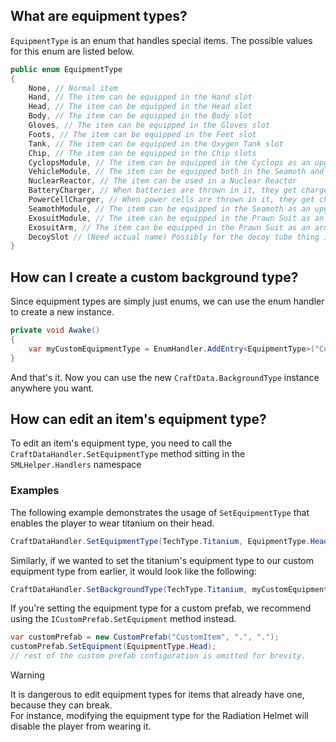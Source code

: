 ## What are equipment types?
`EquipmentType` is an enum that handles special items. The possible values for this enum are listed below.

```csharp
public enum EquipmentType
{
    None, // Normal item
    Hand, // The item can be equipped in the Hand slot
    Head, // The item can be equipped in the Head slot
    Body, // The item can be equipped in the Body slot
    Gloves, // The item can be equipped in the Gloves slot
    Foots, // The item can be equipped in the Feet slot
    Tank, // The item can be equipped in the Oxygen Tank slot
    Chip, // The item can be equipped in the Chip slots
    CyclopsModule, // The item can be equipped in the Cyclops as an upgrade module
    VehicleModule, // The item can be equipped both in the Seamoth and in the Prawn Suit as an upgrade module
    NuclearReactor, // The item can be used in a Nuclear Reactor
    BatteryCharger, // When batteries are thrown in it, they get charged (for buildables)
    PowerCellCharger, // When power cells are thrown in it, they get charged (for buildables)
    SeamothModule, // The item can be equipped in the Seamoth as an upgrade module
    ExosuitModule, // The item can be equipped in the Prawn Suit as an upgrade module
    ExosuitArm, // The item can be equipped in the Prawn Suit as an arm
    DecoySlot // (Need actual name) Possibly for the decoy tube thing in the cyclops
}
```

## How can I create a custom background type?
Since equipment types are simply just enums, we can use the enum handler to create a new instance.
```csharp
private void Awake()
{
    var myCustomEquipmentType = EnumHandler.AddEntry<EquipmentType>("CustomEquipmentType");
}
```

And that's it. Now you can use the new `CraftData.BackgroundType` instance anywhere you want.

## How can edit an item's equipment type?
To edit an item's equipment type, you need to call the `CraftDataHandler.SetEquipmentType` method sitting in the `SMLHelper.Handlers` namespace

### Examples
The following example demonstrates the usage of `SetEquipmentType` that enables the player to wear titanium on their head.

```csharp
CraftDataHandler.SetEquipmentType(TechType.Titanium, EquipmentType.Head);
```

Similarly, if we wanted to set the titanium's equipment type to our custom equipment type from earlier, it would look like the following:
```csharp
CraftDataHandler.SetBackgroundType(TechType.Titanium, myCustomEquipmentType);
```

If you're setting the equipment type for a custom prefab, we recommend using the `ICustomPrefab.SetEquipment` method instead.
```csharp
var customPrefab = new CustomPrefab("CustomItem", ".", ".");
customPrefab.SetEquipment(EquipmentType.Head);
// rest of the custom prefab configuration is omitted for brevity.
```

> [!WARNING] 
> It is dangerous to edit equipment types for items that already have one, because they can break.  
> For instance, modifying the equipment type for the Radiation Helmet will disable the player from wearing it.

